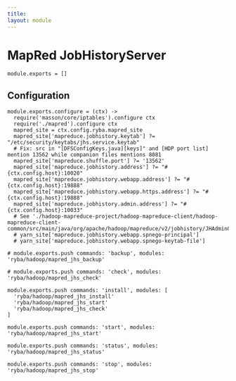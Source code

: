 ```yaml
---
title: 
layout: module
---
```


# MapRed JobHistoryServer

    module.exports = []

## Configuration

    module.exports.configure = (ctx) ->
      require('masson/core/iptables').configure ctx
      require('./mapred').configure ctx
      mapred_site = ctx.config.ryba.mapred_site
      mapred_site['mapreduce.jobhistory.keytab'] ?= "/etc/security/keytabs/jhs.service.keytab"
      # Fix: src in "[DFSConfigKeys.java][keys]" and [HDP port list] mention 13562 while companion files mentions 8081
      mapred_site['mapreduce.shuffle.port'] ?= '13562'
      mapred_site['mapreduce.jobhistory.address'] ?= "#{ctx.config.host}:10020"
      mapred_site['mapreduce.jobhistory.webapp.address'] ?= "#{ctx.config.host}:19888"
      mapred_site['mapreduce.jobhistory.webapp.https.address'] ?= "#{ctx.config.host}:19888"
      mapred_site['mapreduce.jobhistory.admin.address'] ?= "#{ctx.config.host}:10033"
      # See './hadoop-mapreduce-project/hadoop-mapreduce-client/hadoop-mapreduce-client-common/src/main/java/org/apache/hadoop/mapreduce/v2/jobhistory/JHAdminConfig.java#158'
      # yarn_site['mapreduce.jobhistory.webapp.spnego-principal']
      # yarn_site['mapreduce.jobhistory.webapp.spnego-keytab-file']

    # module.exports.push commands: 'backup', modules: 'ryba/hadoop/mapred_jhs_backup'

    # module.exports.push commands: 'check', modules: 'ryba/hadoop/mapred_jhs_check'

    module.exports.push commands: 'install', modules: [
      'ryba/hadoop/mapred_jhs_install'
      'ryba/hadoop/mapred_jhs_start'
      'ryba/hadoop/mapred_jhs_check'
    ]

    module.exports.push commands: 'start', modules: 'ryba/hadoop/mapred_jhs_start'

    module.exports.push commands: 'status', modules: 'ryba/hadoop/mapred_jhs_status'

    module.exports.push commands: 'stop', modules: 'ryba/hadoop/mapred_jhs_stop'





